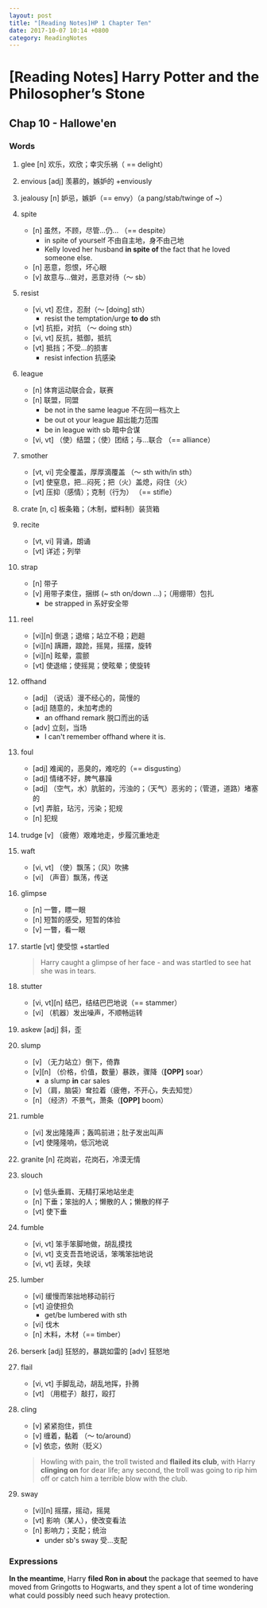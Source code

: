 ```yaml
---
layout: post
title: "[Reading Notes]HP 1 Chapter Ten"
date: 2017-10-07 10:14 +0800
category: ReadingNotes
---
```


# [Reading Notes] Harry Potter and the Philosopher’s Stone

## Chap 10 - Hallowe'en

### Words

1. glee [n] 欢乐，欢欣；幸灾乐祸（ == delight）
2. envious [adj] 羡慕的，嫉妒的 +enviously
3. jealousy [n] 妒忌，嫉妒（== envy）（a pang/stab/twinge of ~）
4. spite
    - [n] 虽然，不顾，尽管...仍... （== despite）
        * in spite of yourself 不由自主地，身不由己地
        * Kelly loved her husband **in spite of** the fact that he loved someone else.
    - [n] 恶意，怨恨，坏心眼
    - [v] 故意与...做对，恶意对待（～ sb）
5. resist
    - [vi, vt] 忍住，忍耐（～ [doing] sth）
        * resist the  temptation/urge **to do** sth
    - [vt] 抗拒，对抗 （～ doing sth）
    - [vi, vt] 反抗，抵御，抵抗
    - [vt] 抵挡；不受...的损害
        * resist infection 抗感染
6. league
    - [n] 体育运动联合会，联赛
    - [n] 联盟，同盟
        * be not in the same league 不在同一档次上
        * be out ot your league 超出能力范围
        * be in league with sb 暗中合谋
    - [vi, vt] （使）结盟；（使）团结；与...联合 （== alliance）
7. smother
    - [vt, vi] 完全覆盖，厚厚滴覆盖 （～ sth with/in sth）
    - [vt] 使窒息，把...闷死；把（火）盖熄，闷住（火）
    - [vt] 压抑（感情）；克制（行为） （== stifle）
8. crate [n, c] 板条箱；（木制，塑料制）装货箱
9. recite
    - [vt, vi] 背诵，朗诵
    - [vt] 详述；列举
10. strap
    - [n] 带子
    - [v] 用带子束住，捆绑 (~ sth on/down ...)；（用绷带）包扎
        * be strapped in 系好安全带
11. reel
    - [vi][n] 倒退；退缩；站立不稳；趔趄
    - [vi][n] 蹒跚，踉跄，摇晃，摇摆，旋转
    - [vi][n] 眩晕，震颤
    - [vt] 使退缩；使摇晃；使眩晕；使旋转
12. offhand
    - [adj] （说话）漫不经心的，简慢的
    - [adj] 随意的，未加考虑的
        * an offhand remark 脱口而出的话
    - [adv] 立刻，当场
        * I can't remember offhand where it is.
13. foul
    - [adj] 难闻的，恶臭的，难吃的（== disgusting）
    - [adj] 情绪不好，脾气暴躁
    - [adj] （空气，水）肮脏的，污浊的；（天气）恶劣的；（管道，道路）堵塞的
    - [vt] 弄脏，玷污，污染；犯规
    - [n] 犯规
14. trudge [v] （疲倦）艰难地走，步履沉重地走
15. waft
    - [vi, vt] （使）飘荡；（风）吹拂
    - [vi] （声音）飘荡，传送
16. glimpse
    - [n] 一瞥，瞟一眼
    - [n] 短暂的感受，短暂的体验
    - [v] 一瞥，看一眼
17. startle [vt] 使受惊 +startled

    > Harry caught a glimpse of her face - and was startled to see hat she was in tears.

18. stutter
    - [vi, vt][n] 结巴，结结巴巴地说（== stammer）
    - [vi] （机器）发出噪声，不顺畅运转
19. askew [adj] 斜，歪
20. slump
    - [v] （无力站立）倒下，倚靠
    - [v][n] （价格，价值，数量）暴跌，骤降（**[OPP]** soar）
        *  a slump **in** car sales
    - [v] （肩，脑袋）耷拉着（疲倦，不开心，失去知觉）
    - [n] （经济）不景气，萧条（**[OPP]** boom）
21. rumble
    - [vi] 发出隆隆声；轰鸣前进；肚子发出叫声
    - [vt] 使隆隆响，低沉地说
22. granite [n] 花岗岩，花岗石，冷漠无情
23. slouch
    - [v] 低头垂肩、无精打采地站坐走
    - [n] 下垂；笨拙的人；懒散的人；懒散的样子
    - [vt] 使下垂
24. fumble
    - [vi, vt] 笨手笨脚地做，胡乱摸找
    - [vi, vt] 支支吾吾地说话，笨嘴笨拙地说
    - [vi, vt] 丢球，失球
25. lumber
    - [vi] 缓慢而笨拙地移动前行
    - [vt] 迫使担负
        * get/be lumbered with sth
    - [vi] 伐木
    - [n] 木料，木材（== timber）
26. berserk [adj] 狂怒的，暴跳如雷的 [adv] 狂怒地
27. flail
    - [vi, vt] 手脚乱动，胡乱地挥，扑腾
    - [vt] （用棍子）敲打，殴打
28. cling
    - [v] 紧紧抱住，抓住
    - [v] 缠着，黏着 （～ to/around）
    - [v] 依恋，依附（贬义）

    > Howling with pain, the troll twisted and **flailed its club**, with Harry **clinging on** for dear life; any second, the troll was going to rip him off or catch him a terrible blow with the club.

29. sway
    - [vi][n] 摇摆，摇动，摇晃
    - [vt] 影响（某人），使改变看法
    - [n] 影响力；支配；统治
        * under sb's sway 受...支配

### Expressions

**In the meantime**, Harry **filed Ron in about** the package that seemed to have moved from Gringotts to Hogwarts, and they spent a lot of time wondering what could possibly need such heavy protection.
